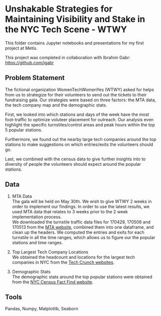 # Unshakable Strategies for Maintaining Visibility and Stake in the NYC Tech Scene - WTWY

This folder contains Jupyter notebooks and presentations for my first project at Metis.

This project was completed in collaboration with Ibrahim Gabr: https://github.com/igabr

## Problem Statement
The fictional organization WomenTechWomenYes (WTWY) asked for helps from us to strategize for their volunteers to send out the tickets to their fundraising gala. Our strategies were based on three factors: the MTA data, the tech company map and the demographic stats.


First, we looked into which stations and days of the week have the most foot-traffic to optimize voluteer placement for outreach. Our analysis even highlight the specific turnstiles/control areas and peak hours within the top 5 popular stations.


Furthermore, we found out the nearby large tech companies around the top stations to make suggestions on which entries/exits the volunteers should go.


Last, we combined with the census data to give further insights into to diversity of people the volunteers should expect around the popular stations.


## Data
1. MTA Data  
The gala will be held on May 30th. We wish to give WTWY 2 weeks in order to implement our findings. In order to use the latest results, we used MTA data that relates to 3 weeks prior to the 2 week implementation process.  
We downloaded the turnstile traffic data files for 170429, 170506 and 170513 from the [MTA website](http://web.mta.info/developers/turnstile.html), combined them into one dataframe, and clean up the headers. We computed the entries and exits for each turnstile in all the time ranges, which allows us to figure our the popular stations and time ranges. 


2. Top Largest Tech Company Locations  
We obtained the headcount and locations for the largest tech companies in NYC from the [Tech Crunch websites](https://techcrunch.com/2017/05/21/examining-the-nyc-footprints-of-global-tech-titans/).

3. Demographic Stats  
The demographic stats around the top popular stations were obtained from the [NYC Census Fact Find website](http://maps.nyc.gov/census/).

## Tools
Pandas, Numpy, Matplotlib, Seaborn
